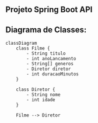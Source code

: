 ## Projeto Spring Boot API

## Diagrama de Classes:

```mermaid
classDiagram
    class Filme {
        - String titulo
        - int anoLancamento
        - String[] generos
        - Diretor diretor
        - int duracaoMinutos
    }

    class Diretor {
        - String nome
        - int idade
    }

    Filme --> Diretor
```

